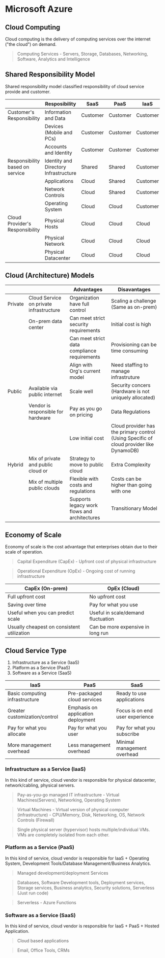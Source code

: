 # Microsoft Azure

## Cloud Computing

Cloud computing is the delivery of computing services over the internet ("the cloud") on demand.

> Computing Services - Servers, Storage, Databases, Networking, Software, Analytics and Intelligence

## Shared Responsibility Model

Shared responsibility model classified responsibility of cloud service provide and customer.

|                                 | Resposibility                         | SaaS     | PaaS     | IaaS     | On-prem  |
|---------------------------------|---------------------------------------|----------|----------|----------|----------|
| Customer's Responsibility       | Information and Data                  | Customer | Customer | Customer | Customer |
|                                 | Devices (Mobile and PCs)              | Customer | Customer | Customer | Customer |
|                                 | Accounts and Identity                 | Customer | Customer | Customer | Customer |
| Responsibility based on service | Identity and Directory Infrastructure | Shared   | Shared   | Customer | Customer |
|                                 | Applications                          | Cloud    | Shared   | Customer | Customer |
|                                 | Network Controls                      | Cloud    | Shared   | Customer | Customer |
|                                 | Operating System                      | Cloud    | Cloud    | Customer | Customer |
| Cloud Provider's Responsibility | Physical Hosts                        | Cloud    | Cloud    | Cloud    | Customer |
|                                 | Physical Network                      | Cloud    | Cloud    | Cloud    | Customer |
|                                 | Physical Datacenter                   | Cloud    | Cloud    | Cloud    | Customer |

## Cloud (Architecture) Models

|         |                                         | Advantages                                   | Disavantages                                                                            |
|---------|-----------------------------------------|----------------------------------------------|-----------------------------------------------------------------------------------------|
| Private | Cloud Service on private infrastructure | Organization have full control               | Scaling a challenge (Same as on-prem)                                                   |
|         | On-prem data center                     | Can meet strict security requirements        | Initial cost is high                                                                    |
|         |                                         | Can meet strict data compliance requirements | Provisioning can be time consuming                                                      |
|         |                                         | Align with Org's current model               | Need staffing to manage infrastruture                                                   |
| Public  | Available via public internet           | Scale well                                   | Security concers (Hardware is not uniquely allocated)                                   |
|         | Vendor is responsible for hardware      | Pay as you go on pricing                     | Data Regulations                                                                        |
|         |                                         | Low initial cost                             | Cloud provider has the primary control (Using Specific of cloud provider like DynamoDB) |
| Hybrid  | Mix of private and public cloud or      | Strategy to move to public cloud             | Extra Complexity                                                                        |
|         | Mix of multiple public clouds           | Flexible with costs and regulations          | Costs can be higher than going with one                                                 |
|         |                                         | Supports legacy work flows and architectures | Transitionary Model                                                                     |

## Economy of Scale

Economy of scale is the cost advantage that enterprises obtain due to their scale of operation.

> Capital Expenditure (CapEx) - Upfront cost of physical infrastructure

> Operational Expenditure (OpEx) - Ongoing cost of running infrastructure

| CapEx (On-prem)                            | OpEx (Cloud)                       |
|--------------------------------------------|------------------------------------|
| Full upfront cost                          | No upfront cost                    |
| Saving over time                           | Pay for what you use               |
| Useful when you can predict scale          | Useful in scale/demand fluctuation |
| Usually cheapest on consistent utilization | Can be more expensive in long run  |

## Cloud Service Type

1. Infrastructure as a Service (IaaS) 
2. Platform as a Service (PaaS) 
3. Software as a Service (SaaS)

| IaaS                           | PaaS                               | SaaS                            |
|--------------------------------|------------------------------------|---------------------------------|
| Basic computing infrastructure | Pre-packaged cloud services        | Ready to use applications       |
| Greater customization/control  | Emphasis on application deployment | Focus is on end user experience |
| Pay for what you allocate      | Pay for what you user              | Pay for what you subscribe      |
| More management overhead       | Less management overhead           | Minimal management overhead     |

### Infrastructure as a Service (IaaS)

In this kind of service, cloud vendor is responsible for physical datacenter, network/cabling, physical servers.

> Pay-as-you-go managed IT infrastructure - Virtual Machines(Servers), Networking, Operating System

> Virtual Machines - Virtual version of physical computer (infrastructure) - CPU/Memory, Disk, Networking, OS, Network Controls (Firewall)

> Single physical server (hypervisor) hosts multiple/individual VMs. VMs are completely isolated from each other.

### Platform as a Service (PaaS)

In this kind of service, cloud vendor is responsible for IaaS + Operating System, Development Tools/Database Management/Business Analytics.

> Managed development/deployment Services

> Databases, Software Development tools, Deployment services, Storage services, Business analytics, Security solutions, Serverless (Just run code)

> Serverless - Azure Functions

### Software as a Service (SaaS)

In this kind of service, cloud vendor is responsible for IaaS + PaaS + Hosted Application.

> Cloud based applications

> Email, Office Tools, CRMs





